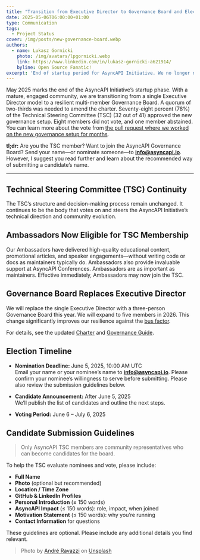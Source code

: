 ```yaml
---
title: "Transition from Executive Director to Governance Board and Elections Kick-Off"
date: 2025-05-06T06:00:00+01:00
type: Communication
tags:
  - Project Status
cover: /img/posts/new-governance-board.webp
authors:
  - name: Lukasz Gornicki
    photo: /img/avatars/lpgornicki.webp
    link: https://www.linkedin.com/in/lukasz-gornicki-a621914/
    byline: Open Source Fanatic!
excerpt: 'End of startup period for AsyncAPI Initiative. We no longer need an Executive Director, as with such a strong community, we can set up a more resilient Governance Board'
---
```


May 2025 marks the end of the AsyncAPI Initiative’s startup phase. With a mature, engaged community, we are transitioning from a single Executive Director model to a resilient multi-member Governance Board. A quorum of two-thirds was needed to amend the charter. Seventy-eight percent (78%) of the Technical Steering Committee (TSC) (32 out of 41) approved the new governance setup. Eight members did not vote, and one member abstained. You can learn more about the vote from [the pull request where we worked on the new governance setup for months](https://github.com/asyncapi/community/pull/1634#issuecomment-2851246866).

**tl;dr:** Are you the TSC member? Want to join the AsyncAPI Governance Board? Send your name—or nominate someone—to **info@asyncapi.io**. However, I suggest you read further and learn about the recommended way of submitting a candidate’s name.

---

## Technical Steering Committee (TSC) Continuity

The TSC’s structure and decision-making process remain unchanged. It continues to be the body that votes on and steers the AsyncAPI Initiative’s technical direction and community evolution.

## Ambassadors Now Eligible for TSC Membership

Our Ambassadors have delivered high-quality educational content, promotional articles, and speaker engagements—without writing code or docs as maintainers typically do. Ambassadors also provide invaluable support at AsyncAPI Conferences. Ambassadors are as important as maintainers. Effective immediately, Ambassadors may now join the TSC.

## Governance Board Replaces Executive Director

We will replace the single Executive Director with a three-person Governance Board this year. We will expand to five members in 2026. This change significantly improves our resilience against the [bus factor](https://en.wikipedia.org/wiki/Bus_factor).

For details, see the updated [Charter](https://github.com/asyncapi/community/blob/master/CHARTER.md) and [Governance Guide](https://github.com/asyncapi/community/blob/master/GOVERNANCE.md).

## Election Timeline

- **Nomination Deadline:** June 5, 2025, 10:00 AM UTC  
  Email your name or your nominee’s name to **info@asyncapi.io**. Please confirm your nominee’s willingness to serve before submitting. Please also review the submission guidelines below.

- **Candidate Announcement:** After June 5, 2025  
  We’ll publish the list of candidates and outline the next steps.

- **Voting Period:** June 6 – July 6, 2025

## Candidate Submission Guidelines

> Only AsyncAPI TSC members are community representatives who can become candidates for the board.

To help the TSC evaluate nominees and vote, please include:

- **Full Name**  
- **Photo** (optional but recommended)  
- **Location / Time Zone**  
- **GitHub & LinkedIn Profiles**  
- **Personal Introduction** (≤ 150 words)  
- **AsyncAPI Impact** (≤ 150 words): role, impact, when joined 
- **Motivation Statement** (≤ 150 words): why you’re running  
- **Contact Information** for questions

These guidelines are optional. Please include any additional details you find relevant.

> Photo by <a href="https://unsplash.com/@amravazzi?utm_content=creditCopyText&utm_medium=referral&utm_source=unsplash">André Ravazzi</a> on <a href="https://unsplash.com/photos/rectangular-brown-wooden-table-with-chairs-SkH2iOtV6II?utm_content=creditCopyText&utm_medium=referral&utm_source=unsplash">Unsplash</a>

